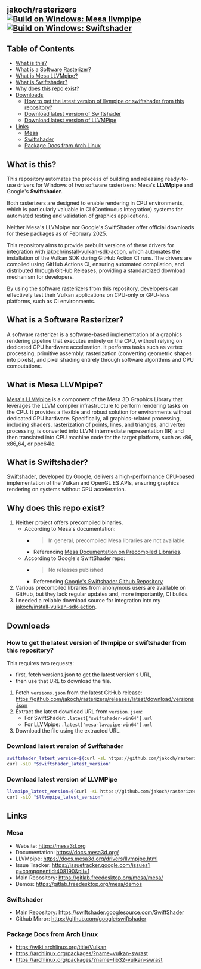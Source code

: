 ## jakoch/rasterizers [![Build on Windows: Mesa llvmpipe](https://github.com/jakoch/rasterizers/actions/workflows/build-mesa.yml/badge.svg?branch=main)](https://github.com/jakoch/rasterizers/actions/workflows/build-mesa.yml) [![Build on Windows: Swiftshader](https://github.com/jakoch/rasterizers/actions/workflows/build-swiftshader.yml/badge.svg?branch=main)](https://github.com/jakoch/rasterizers/actions/workflows/build-swiftshader.yml) <!-- omit from toc -->

## Table of Contents <!-- omit from toc -->
- [What is this?](#what-is-this)
- [What is a Software Rasterizer?](#what-is-a-software-rasterizer)
- [What is Mesa LLVMpipe?](#what-is-mesa-llvmpipe)
- [What is Swiftshader?](#what-is-swiftshader)
- [Why does this repo exist?](#why-does-this-repo-exist)
- [Downloads](#downloads)
  - [How to get the latest version of llvmpipe or swiftshader from this repository?](#how-to-get-the-latest-version-of-llvmpipe-or-swiftshader-from-this-repository)
  - [Download latest version of Swiftshader](#download-latest-version-of-swiftshader)
  - [Download latest version of LLVMPipe](#download-latest-version-of-llvmpipe)
- [Links](#links)
  - [Mesa](#mesa)
  - [Swiftshader](#swiftshader)
  - [Package Docs from Arch Linux](#package-docs-from-arch-linux)

## What is this?

This repository automates the process of building and releasing ready-to-use
drivers for Windows of two software rasterizers: Mesa's **LLVMpipe** and
Google's **Swiftshader**.

Both rasterizers are designed to enable rendering in CPU environments,
which is particularly valuable in CI (Continuous Integration) systems for
automated testing and validation of graphics applications.

Neither Mesa's LLVMpipe nor Google's SwiftShader offer official downloads for
these packages as of February 2025.

This repository aims to provide prebuilt versions of these drivers for integration with
[jakoch/install-vulkan-sdk-action](https://github.com/jakoch/install-vulkan-sdk-action),
which automates the installation of the Vulkan SDK during GitHub Action CI runs.
The drivers are compiled using GitHub Actions CI, ensuring automated compilation,
and distributed through GitHub Releases, providing a standardized download
mechanism for developers.

By using the software rasterizers from this repository, developers can
effectively test their Vulkan applications on CPU-only or GPU-less platforms,
such as CI environments.

## What is a Software Rasterizer?

A software rasterizer is a software-based implementation of a graphics
rendering pipeline that executes entirely on the CPU, without relying on
dedicated GPU hardware acceleration. It performs tasks such as vertex
processing, primitive assembly, rasterization (converting geometric shapes
into pixels), and pixel shading entirely through software algorithms and
CPU computations.

## What is Mesa LLVMpipe?

[Mesa's LLVMpipe](https://docs.mesa3d.org/drivers/llvmpipe.html)  is a component
of the Mesa 3D Graphics Library that leverages the LLVM compiler infrastructure
to perform rendering tasks on the CPU. It provides a flexible and robust
solution for environments without dedicated GPU hardware. Specifically, all
graphics-related processing, including shaders, rasterization of points, lines,
and triangles, and vertex processing, is converted into LLVM intermediate
representation (IR) and then translated into CPU machine code for the target
platform, such as x86, x86_64, or ppc64le.

## What is Swiftshader?

[Swiftshader](https://github.com/google/swiftshader), developed by Google,
delivers a high-performance CPU-based implementation of the Vulkan and
OpenGL ES APIs, ensuring graphics rendering on systems without GPU acceleration.

## Why does this repo exist?

1. Neither project offers precompiled binaries.
   - According to Mesa's documentation:
      - > In general, precompiled Mesa libraries are not available.
      - Referencing [Mesa Documentation on Precompiled Libraries](https://docs.mesa3d.org/precompiled.html).
   - According to Google's SwiftShader repo:
      - > No releases published
      - Referencing [Google's Swiftshader Github Repository](https://github.com/google/swiftshader)
1. Various precompiled libraries from anonymous users are available on GitHub,
   but they lack regular updates and, more importantly, CI builds.
2. I needed a reliable download source for integration into my
   [jakoch/install-vulkan-sdk-action](https://github.com/jakoch/install-vulkan-sdk-action).

## Downloads

### How to get the latest version of llvmpipe or swiftshader from this repository?

This requires two requests:
 - first, fetch versions.json to get the latest version's URL,
 - then use that URL to download the file.

1. Fetch `versions.json` from the latest GitHub release:
   https://github.com/jakoch/rasterizers/releases/latest/download/versions.json
2. Extract the latest download URL from `version.json`:
   - For SwiftShader: `.latest["swiftshader-win64"].url`
   - For LLVMpipe: `.latest["mesa-lavapipe-win64"].url`
3. Download the file using the extracted URL.

### Download latest version of Swiftshader

```sh
swiftshader_latest_version=$(curl -sL https://github.com/jakoch/rasterizers/releases/latest/download/versions.json | jq -r ".latest[\"swiftshader-win64\"].url")
curl -sLO "$swiftshader_latest_version"
```

### Download latest version of LLVMPipe

```sh
llvmpipe_latest_version=$(curl -sL https://github.com/jakoch/rasterizers/releases/latest/download/versions.json | jq -r ".latest[\"mesa-lavapipe-win64\"].url")
curl -sLO "$llvmpipe_latest_version"
```

## Links

### Mesa

- Website: https://mesa3d.org
- Documentation: https://docs.mesa3d.org/
- LLVMpipe: https://docs.mesa3d.org/drivers/llvmpipe.html
- Issue Tracker: https://issuetracker.google.com/issues?q=componentid:408190&pli=1
- Main Repository: https://gitlab.freedesktop.org/mesa/mesa/
- Demos: https://gitlab.freedesktop.org/mesa/demos

### Swiftshader

- Main Repository: https://swiftshader.googlesource.com/SwiftShader
- Github Mirror: https://github.com/google/swiftshader

### Package Docs from Arch Linux

- https://wiki.archlinux.org/title/Vulkan
- https://archlinux.org/packages/?name=vulkan-swrast
- https://archlinux.org/packages/?name=lib32-vulkan-swrast
